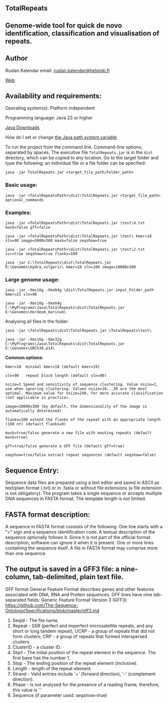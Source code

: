 ## TotalRepeats
## Genome-wide tool for quick de novo identification, classification and visualisation of repeats.

## Author
Ruslan Kalendar 
email: ruslan.kalendar@helsinki.fi

[Web](http://primerdigital.com/tools/repeat.html)

## Availability and requirements:

Operating system(s): Platform independent

Programming language: Java 23 or higher

[Java Downloads](https://www.oracle.com/java/technologies/downloads/)


How do I set or change [the Java path system variable](https://www.java.com/en/download/help/path.html)


To run the project from the command line. Command-line options, separated by spaces. 
The executive file ```TotalRepeats.jar``` is in the ```dist``` directory, which can be copied to any location. 
Go to the target folder and type the following; an individual file or a file folder can be specified:

```java -jar TotalRepeats.jar <target_file_path/Folder_path>```


### Basic usage:

```java -jar <TotalRepeatsPath>\dist\TotalRepeats.jar <target_file_path> optional_commands```


### Examples:
```
java -jar <TotalRepeatsPath>\dist\TotalRepeats.jar \test\4.txt mask=false gff=false

java -jar <TotalRepeatsPath>\dist\TotalRepeats.jar \test\ kmer=18 sln=90 image=5000x300 mask=false seqshow=true

java -jar <TotalRepeatsPath>\dist\TotalRepeats.jar \test\2.txt ssr=true seqshow=true flanks=100

java -jar C:\TotalRepeats\dist\TotalRepeats.jar D:\Genomes\Hydra_vulgaris\ kmer=20 sln=100 image=10000x300

```

### Large genome usage:
```
java -jar -Xms16g -Xmx64g \dist\TotalRepeats.jar input_Folder_path kmer=21 sln=90

java -jar -Xms16g -Xmx64g C:\MyPrograms\Java\TotalRepeats\dist\TotalRepeats.jar E:\Genomes\Hordeum_marinum\
```

Analysing all files in the folder:

```
java -jar \TotalRepeats\dist\TotalRepeats.jar \TotalRepeats\test\ 

java -jar -Xms16g -Xmx32g C:\MyPrograms\Java\TotalRepeats\dist\TotalRepeats.jar E:\Genomes\GRCh38.p14\
```


**Common options:**

```
kmer=18	 minimal kmer=18 (default kmer=19)

sln=90	 repeat block length (default sln=90)

nsize=1 Speed and sensitivity of sequence clustering. Value nsize=1, use when ignoring clustering. Values nsize=10...30 are the most optimal. Maximum value for nsize=240, for more accurate classification (not applicable in practice).

image=10000x300 (by default, the dimensionality of the image is automatically determined)

flanks=100 extend the flanks of the repeat with an appropriate length (100 nt) (default flanks=0)

mask=true/false generate a new file with masking repeats (default mask=true)

gff=true/false generate a GFF file (default gff=true)

seqshow=true/false extract repeat sequences (default seqshow=false)

```

## Sequence Entry:

Sequence data files are prepared using a text editor and saved in ASCII as text/plain format (.txt) or in .fasta or without file extensions (a file extension is not obligatory). The program takes a single sequence or accepts multiple DNA sequences in FASTA format. The template length is not limited.

## FASTA format description:
A sequence in FASTA format consists of the following:
One line starts with a ">" sign and a sequence identification code. A textual description of the sequence optionally follows it. Since it is not part of the official format description, software can ignore it when it is present.
One or more lines containing the sequence itself. A file in FASTA format may comprise more than one sequence.



## The output is saved in a GFF3 file: a nine-column, tab-delimited, plain text file. 
 
GFF format General Feature Format describes genes and other features associated with DNA, RNA and Protein sequences. GFF lines have nine tab-separated fields:
Generic Feature Format Version 3 (GFF3) 
https://github.com/The-Sequence-Ontology/Specifications/blob/master/gff3.md
1. Seqid - The file name.
2. Repeat - SSR (perfect and imperfect microsatellite repeats, and any short or long tandem repeat); UCRP - a group of repeats that did not form clusters; CRP - a group of repeats that formed interspersed clusters.
3. ClusterID - a cluster ID.
4. Start - The initial position of the repeat element in the sequence. The first base has the number 1.
5. Stop - The ending position of the repeat element (inclusive).
6. Length - length of the repeat element.
7. Strand - Valid entries include '+' (forward direction), '-' (complement direction).
8. Phase -  is not analysed for the presence of a reading frame; therefore, this value is '.'
9. Sequence (if parameter used: seqshow=true)
   
